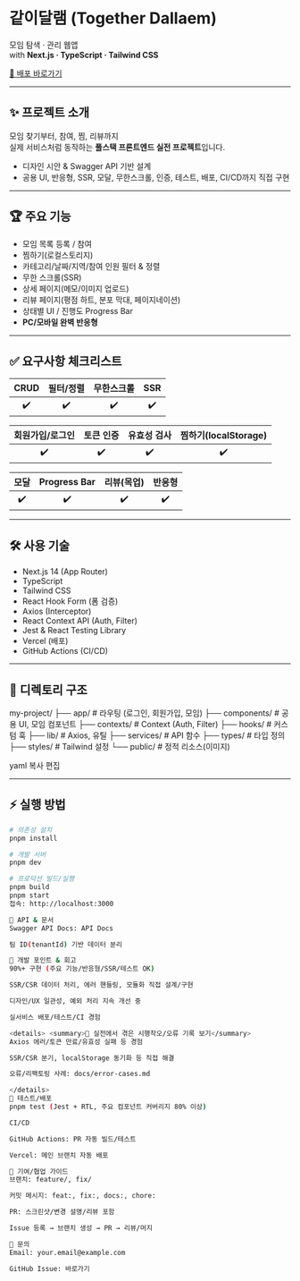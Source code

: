 # 같이달램 (Together Dallaem)

모임 탐색 · 관리 웹앱  
with **Next.js · TypeScript · Tailwind CSS**

[🚀 배포 바로가기](https://fe-adv-project-together-dallaem.vercel.app)

---

## ✨ 프로젝트 소개

모임 찾기부터, 참여, 찜, 리뷰까지  
실제 서비스처럼 동작하는 **풀스택 프론트엔드 실전 프로젝트**입니다.

- 디자인 시안 & Swagger API 기반 설계
- 공용 UI, 반응형, SSR, 모달, 무한스크롤, 인증, 테스트, 배포, CI/CD까지 직접 구현

---

## 🏆 주요 기능

- 모임 목록 등록 / 참여
- 찜하기(로컬스토리지)
- 카테고리/날짜/지역/참여 인원 필터 & 정렬
- 무한 스크롤(SSR)
- 상세 페이지(메모/이미지 업로드)
- 리뷰 페이지(평점 하트, 분포 막대, 페이지네이션)
- 상태별 UI / 진행도 Progress Bar
- **PC/모바일 완벽 반응형**

---

## ✅ 요구사항 체크리스트

| CRUD | 필터/정렬 | 무한스크롤 | SSR |
| :--: | :------: | :--------: | :-: |
|  ✔️  |   ✔️     |    ✔️      | ✔️  |

| 회원가입/로그인 | 토큰 인증 | 유효성 검사 | 찜하기(localStorage) |
|:---:|:---:|:---:|:---:|
| ✔️  | ✔️  | ✔️  | ✔️  |

| 모달 | Progress Bar | 리뷰(목업) | 반응형 |
|:---:|:---:|:---:|:---:|
| ✔️  | ✔️  | ✔️  | ✔️  |

---

## 🛠️ 사용 기술

- Next.js 14 (App Router)
- TypeScript
- Tailwind CSS
- React Hook Form (폼 검증)
- Axios (Interceptor)
- React Context API (Auth, Filter)
- Jest & React Testing Library
- Vercel (배포)
- GitHub Actions (CI/CD)

---

## 📂 디렉토리 구조

my-project/
├── app/ # 라우팅 (로그인, 회원가입, 모임)
├── components/ # 공용 UI, 모임 컴포넌트
├── contexts/ # Context (Auth, Filter)
├── hooks/ # 커스텀 훅
├── lib/ # Axios, 유틸
├── services/ # API 함수
├── types/ # 타입 정의
├── styles/ # Tailwind 설정
└── public/ # 정적 리소스(이미지)

yaml
복사
편집

---

## ⚡️ 실행 방법

```bash
# 의존성 설치
pnpm install

# 개발 서버
pnpm dev

# 프로덕션 빌드/실행
pnpm build
pnpm start
접속: http://localhost:3000

📡 API & 문서
Swagger API Docs: API Docs

팀 ID(tenantId) 기반 데이터 분리

🏁 개발 포인트 & 회고
90%+ 구현 (주요 기능/반응형/SSR/테스트 OK)

SSR/CSR 데이터 처리, 에러 핸들링, 모듈화 직접 설계/구현

디자인/UX 일관성, 예외 처리 지속 개선 중

실서비스 배포/테스트/CI 경험

<details> <summary>🔎 실전에서 겪은 시행착오/오류 기록 보기</summary>
Axios 에러/토큰 만료/유효성 실패 등 경험

SSR/CSR 분기, localStorage 동기화 등 직접 해결

오류/리팩토링 사례: docs/error-cases.md

</details>
🧪 테스트/배포
pnpm test (Jest + RTL, 주요 컴포넌트 커버리지 80% 이상)

CI/CD

GitHub Actions: PR 자동 빌드/테스트

Vercel: 메인 브랜치 자동 배포

🌱 기여/협업 가이드
브랜치: feature/, fix/

커밋 메시지: feat:, fix:, docs:, chore:

PR: 스크린샷/변경 설명/리뷰 포함

Issue 등록 → 브랜치 생성 → PR → 리뷰/머지

📨 문의
Email: your.email@example.com

GitHub Issue: 바로가기

